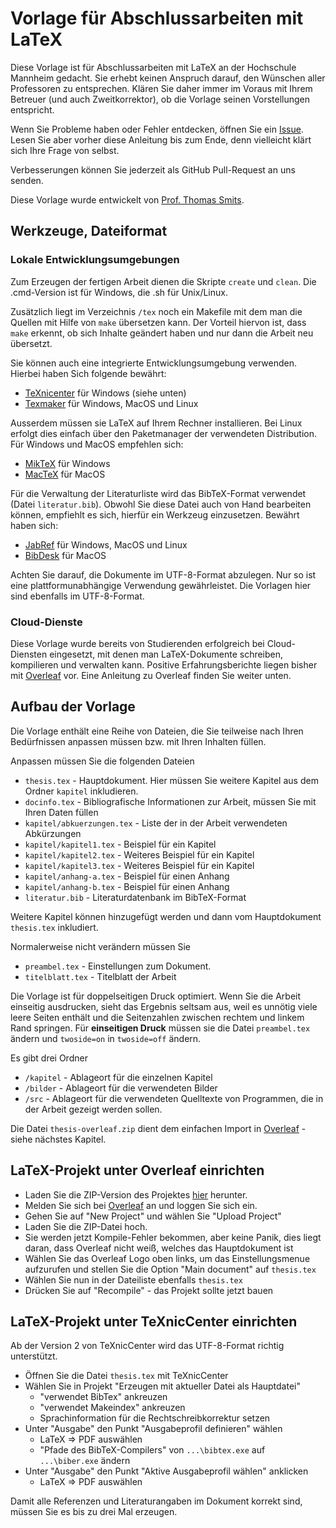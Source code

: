 # Vorlage für Abschlussarbeiten mit LaTeX

Diese Vorlage ist für Abschlussarbeiten mit LaTeX an der Hochschule Mannheim gedacht. Sie erhebt keinen Anspruch darauf, den Wünschen aller Professoren zu entsprechen. Klären Sie daher immer im Voraus mit Ihrem Betreuer (und auch Zweitkorrektor), ob die Vorlage seinen Vorstellungen entspricht.

Wenn Sie Probleme haben oder Fehler entdecken, öffnen Sie ein [Issue](https://github.com/informatik-mannheim/thesis-template/issues). Lesen Sie aber vorher diese Anleitung bis zum Ende, denn vielleicht klärt sich Ihre Frage von selbst.

Verbesserungen können Sie jederzeit als GitHub Pull-Request an uns senden.

Diese Vorlage wurde entwickelt von [Prof. Thomas Smits](http://www.smits-net.de).

## Werkzeuge, Dateiformat

### Lokale Entwicklungsumgebungen

Zum Erzeugen der fertigen Arbeit dienen die Skripte `create` und `clean`. Die .cmd-Version ist für Windows, die .sh für Unix/Linux.

Zusätzlich liegt im Verzeichnis `/tex` noch ein Makefile mit dem man die Quellen mit Hilfe von `make` übersetzen kann. Der Vorteil hiervon ist, dass `make` erkennt, ob sich Inhalte geändert haben und nur dann die Arbeit neu übersetzt.

Sie können auch eine integrierte Entwicklungsumgebung verwenden. Hierbei haben Sich folgende bewährt:

  * [TeXnicenter](http://www.texniccenter.org/) für Windows (siehe unten)
  * [Texmaker](http://www.xm1math.net/texmaker/) für Windows, MacOS und Linux

Ausserdem müssen sie LaTeX auf Ihrem Rechner installieren. Bei Linux erfolgt dies einfach über den Paketmanager der verwendeten Distribution. Für Windows und MacOS empfehlen sich:

  * [MikTeX](http://miktex.org/) für Windows
  * [MacTeX](http://tug.org/mactex/) für MacOS

Für die Verwaltung der Literaturliste wird das BibTeX-Format verwendet (Datei `literatur.bib`). Obwohl Sie diese Datei auch von Hand bearbeiten können, empfiehlt es sich, hierfür ein Werkzeug einzusetzen. Bewährt haben sich:

  * [JabRef](http://jabref.sourceforge.net/) für Windows, MacOS und Linux
  * [BibDesk](http://bibdesk.sourceforge.net/) für MacOS

Achten Sie darauf, die Dokumente im UTF-8-Format abzulegen. Nur so ist eine plattformunabhängige Verwendung gewährleistet. Die Vorlagen hier sind ebenfalls im UTF-8-Format.

### Cloud-Dienste

Diese Vorlage wurde bereits von Studierenden erfolgreich bei Cloud-Diensten eingesetzt, mit denen man LaTeX-Dokumente schreiben, kompilieren und verwalten kann. Positive Erfahrungsberichte liegen bisher mit [Overleaf](https://www.overleaf.com) vor. Eine Anleitung zu Overleaf finden Sie weiter unten.

## Aufbau der Vorlage

Die Vorlage enthält eine Reihe von Dateien, die Sie teilweise nach Ihren Bedürfnissen anpassen müssen bzw. mit Ihren Inhalten füllen.

Anpassen müssen Sie die folgenden Dateien

  * `thesis.tex` - Hauptdokument. Hier müssen Sie weitere Kapitel aus dem Ordner `kapitel` inkludieren.
  * `docinfo.tex` - Bibliografische Informationen zur Arbeit, müssen Sie mit Ihren Daten füllen
  * `kapitel/abkuerzungen.tex` - Liste der in der Arbeit verwendeten Abkürzungen
  * `kapitel/kapitel1.tex` - Beispiel für ein Kapitel
  * `kapitel/kapitel2.tex` - Weiteres Beispiel für ein Kapitel
  * `kapitel/kapitel3.tex` - Weiteres Beispiel für ein Kapitel
  * `kapitel/anhang-a.tex` - Beispiel für einen Anhang
  * `kapitel/anhang-b.tex` - Beispiel für einen Anhang
  * `literatur.bib` - Literaturdatenbank im BibTeX-Format

Weitere Kapitel können hinzugefügt werden und dann vom Hauptdokument `thesis.tex` inkludiert.

Normalerweise nicht verändern müssen Sie

  * `preambel.tex` - Einstellungen zum Dokument.
  * `titelblatt.tex` - Titelblatt der Arbeit

Die Vorlage ist für doppelseitigen Druck optimiert. Wenn Sie die Arbeit einseitig ausdrucken, sieht das Ergebnis seltsam aus, weil es unnötig viele leere Seiten enthält und die Seitenzahlen zwischen rechtem und linkem Rand springen. Für **einseitigen Druck** müssen sie die Datei `preambel.tex` ändern und `twoside=on` in `twoside=off` ändern.

Es gibt drei Ordner

  * `/kapitel` - Ablageort für die einzelnen Kapitel
  * `/bilder` - Ablageort für die verwendeten Bilder
  * `/src` - Ablageort für die verwendeten Quelltexte von Programmen, die in der Arbeit gezeigt werden sollen.

Die Datei `thesis-overleaf.zip` dient dem einfachen Import in [Overleaf](https://www.overleaf.com) - siehe nächstes Kapitel.

## LaTeX-Projekt unter Overleaf einrichten

 * Laden Sie die ZIP-Version des Projektes [hier](https://github.com/informatik-mannheim/thesis-template/raw/master/latex/thesis-overleaf.zip) herunter.
 * Melden Sie sich bei [Overleaf](https://www.overleaf.com) an und loggen Sie sich ein.
 * Gehen Sie auf "New Project" und wählen Sie "Upload Project"
 * Laden Sie die ZIP-Datei hoch.
 * Sie werden jetzt Kompile-Fehler bekommen, aber keine Panik, dies liegt daran, dass Overleaf nicht weiß, welches das Hauptdokument ist
 * Wählen Sie das Overleaf Logo oben links, um das Einstellungsmenue aufzurufen und stellen Sie die Option "Main document" auf `thesis.tex`
 * Wählen Sie nun in der Dateiliste ebenfalls `thesis.tex`
 * Drücken Sie auf "Recompile" - das Projekt sollte jetzt bauen


## LaTeX-Projekt unter TeXnicCenter einrichten

Ab der Version 2 von TeXnicCenter wird das UTF-8-Format richtig unterstützt.

  * Öffnen Sie die Datei `thesis.tex` mit TeXnicCenter
  * Wählen Sie in Projekt "Erzeugen mit aktueller Datei als Hauptdatei"
    * "verwendet BibTex" ankreuzen
    * "verwendet Makeindex" ankreuzen
    * Sprachinformation für die Rechtschreibkorrektur setzen
  * Unter "Ausgabe" den Punkt "Ausgabeprofil definieren" wählen
    * LaTeX => PDF auswählen
    * "Pfade des BibTeX-Compilers" von `...\bibtex.exe` auf `...\biber.exe` ändern
  * Unter "Ausgabe" den Punkt "Aktive Ausgabeprofil wählen" anklicken
    * LaTeX => PDF auswählen

Damit alle Referenzen und Literaturangaben im Dokument korrekt sind, müssen Sie es bis zu drei Mal erzeugen.
